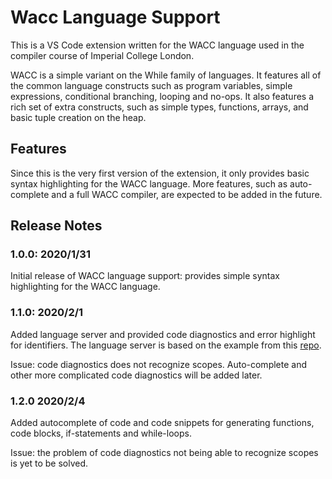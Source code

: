 # Wacc Language Support

This is a VS Code extension written for the WACC language used in the compiler course of Imperial College London.

WACC is a simple variant on the While family of languages. It features all of the common language constructs such as program variables, simple expressions, conditional branching, looping and no-ops. It also features a rich set of extra constructs, such as simple types, functions, arrays, and basic tuple creation on the heap.

## Features

Since this is the very first version of the extension, it only provides basic syntax highlighting for the WACC language. More features, such as auto-complete and a full WACC compiler, are expected to be added in the future.

## Release Notes

### 1.0.0: 2020/1/31

Initial release of WACC language support:
provides simple syntax highlighting for the WACC language.

### 1.1.0: 2020/2/1
Added language server and provided code diagnostics and error highlight for identifiers.
The language server is based on the example from this [repo]("https://github.com/Microsoft/vscode-extension-samples").

Issue: code diagnostics does not recognize scopes. Auto-complete and other more
complicated code diagnostics will be added later.

### 1.2.0 2020/2/4
Added autocomplete of code and code snippets for generating functions, code blocks,
if-statements and while-loops.

Issue: the problem of code diagnostics not being able to recognize scopes is yet to be solved.